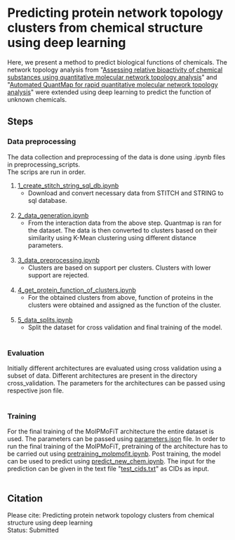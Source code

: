 # Predicting protein network topology clusters from chemical structure using deep learning


Here, we present a method to predict biological functions of chemicals. The network topology analysis from "[Assessing relative bioactivity of chemical substances using quantitative molecular network topology analysis](https://pubmed.ncbi.nlm.nih.gov/22482822/)" and "[Automated QuantMap for rapid quantitative molecular network topology analysis](https://pubmed.ncbi.nlm.nih.gov/23828784/)" were extended using deep learning to predict the function of unknown chemicals. 



## Steps  
  
### Data preprocessing

The data collection and preprocessing of the data is done using .ipynb files in preprocessing_scripts. <br>
The scrips are run in order. <br>
1. [1_create_stitch_string_sql_db.ipynb](preprocessing_scripts/1_create_stitch_string_sql_db.ipynb)  <br>
    * Download and convert necessary data from STITCH and STRING to sql database. <br><br>
2. [2_data_generation.ipynb](preprocessing_scripts/2_data_generation.ipynb)  <br> 
    * From the interaction data from the above step. Quantmap is ran for the dataset. The data is then converted to clusters based on their similarity using K-Mean clustering using different distance parameters.<br><br>
3. [3_data_preprocessing.ipynb](preprocessing_scripts/3_data_preprocessing.ipynb)  <br> 
    * Clusters are based on support per clusters. Clusters with lower support are rejected. <br><br>
4. [4_get_protein_function_of_clusters.ipynb](preprocessing_scripts/4_get_protein_function_of_clusters.ipynb)  <br> 
    * For the obtained clusters from above, function of proteins in the clusters were obtained and assigned as the function of the cluster. <br><br>
6. [5_data_splits.ipynb ](preprocessing_scripts/5_data_splits.ipynb )  <br>
    * Split the dataset for cross validation and final training of the model. <br><br>


### Evaluation

Initially different architectures are evaluated using cross validation using a subset of data. Different architectures are present in the directory cross_validation. The parameters for the architectures can be passed using respective json file. <br><br>

### Training

For the final training of the MolPMoFiT architecture the entire dataset is used. The parameters can be passed using [parameters.json](final_run/parameters.json) file. In order to run the final training of the MolPMoFiT, pretraining of the architecture has to be carried out using 
[pretraining_molpmofit.ipynb](cross_validation/molpmofit/pretraining_molpmofit.ipynb). Post training, the model can be used to predict using [predict_new_chem.ipynb](final_run/predict_new_chem.ipynb). The input for the prediction can be given in the text file "[test_cids.txt](final_run/test_cids.txt)" as CIDs as input. <br><br>


  
## Citation
  
Please cite: Predicting protein network topology clusters from chemical structure using deep learning  
Status: Submitted  
